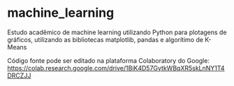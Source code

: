 # machine_learning
Estudo acadêmico de machine learning utilizando Python para plotagens de gráficos, utilizando as bibliotecas matplotlib, pandas e algorítimo de K-Means

Código fonte pode ser editado na plataforma Colaboratory do Google:
https://colab.research.google.com/drive/1BiK4D57GytkWBqXR5skLnNY1T4DRCZJJ
